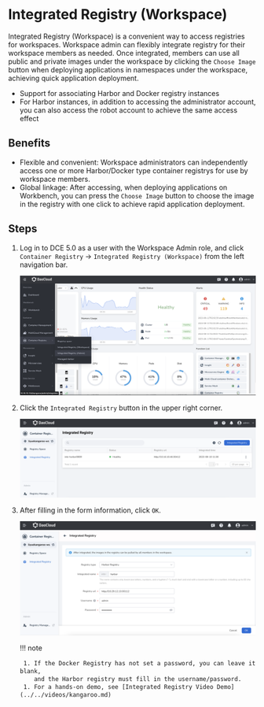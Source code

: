 # Integrated Registry (Workspace)

Integrated Registry (Workspace) is a convenient way to access registries for workspaces.
Workspace admin can flexibly integrate registry for their workspace members as needed.
Once integrated, members can use all public and private images under the workspace by
clicking the `Choose Image` button when deploying applications in namespaces under the
workspace, achieving quick application deployment.

- Support for associating Harbor and Docker registry instances
- For Harbor instances, in addition to accessing the administrator account,
  you can also access the robot account to achieve the same access effect

## Benefits

- Flexible and convenient: Workspace administrators can independently access one or more
  Harbor/Docker type container registrys for use by workspace members.
- Global linkage: After accessing, when deploying applications on Workbench,
  you can press the `Choose Image` button to choose the image in the registry with one click to achieve rapid application deployment.

## Steps

1. Log in to DCE 5.0 as a user with the Workspace Admin role, and click `Container Registry` -> `Integrated Registry (Workspace)` from the left navigation bar.

    ![Integrated Registry (Workspace)](../images/integrated01.png)

1. Click the `Integrated Registry` button in the upper right corner.

    ![click button](../images/inte-ws01.png)

1. After filling in the form information, click `OK`.

    ![filling](../images/inte-ws02.png)

    !!! note

        1. If the Docker Registry has not set a password, you can leave it blank,
           and the Harbor registry must fill in the username/password.
        1. For a hands-on demo, see [Integrated Registry Video Demo](../../videos/kangaroo.md)
